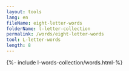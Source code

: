 ```yaml
---
layout: tools
lang: en
fileName: eight-letter-words
folderName: l-letter-collection
permalink: /words/eight-letter-words
tool: L-letter-words
length: 8
--- 
```

{%- include l-words-collection/words.html-%}
